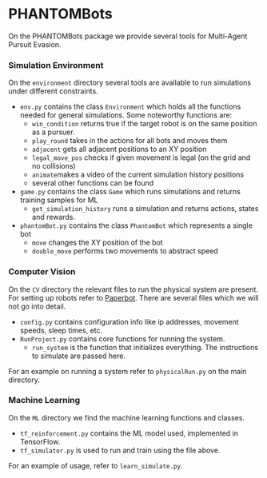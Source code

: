 # PHANTOMBots
On the PHANTOMBots package we provide several tools for Multi-Agent Pursuit Evasion.

### Simulation Environment
On the `environment` directory several tools are available to run simulations under different constraints.
- `env.py` contains the class `Environment` which holds all the functions needed for general simulations. Some noteworthy functions are:
    - `win_condition` returns true if the target robot is on the same  position as a pursuer.
    - `play_round` takes in the actions for all bots and moves them
    - `adjacent` gets all adjacent positions to an XY position
    - `legal_move_pos` checks if given movement is legal (on the grid and no collisions)
    - `animate`makes a video of the current simulation history positions
    - several other functions can be found
- `game.py` contains the class `Game` which runs simulations and returns training samples for ML
    - `get_simulation_history` runs a simulation and returns actions, states and rewards.
- `phantomBot.py` contains the class `PhantomBot` which represents a single bot
    - `move` changes the XY position of the bot
    - `double_move` performs two movements to abstract speed

### Computer Vision
On the `CV` directory the relevant files to run the physical system are present. For setting up robots refer to [Paperbot](https://git.uclalemur.com/mehtank/paperbot).
There are several files which we will not go into detail.
- `config.py` contains configuration info like ip addresses, movement speeds, sleep times, etc.
- `RunProject.py` contains core functions for running the system.
    - `run_system` is the function that initializes everything. The instructions to  simulate are passed here.

For an example on running a system refer to `physicalRun.py` on the main directory.

### Machine Learning
On the `ML` directory we find the machine learning functions and classes.
- `tf_reinforcement.py` contains the ML model used, implemented in TensorFlow.
- `tf_simulator.py` is used to run and train using the file above.

For an example of usage, refer to `learn_simulate.py`.


